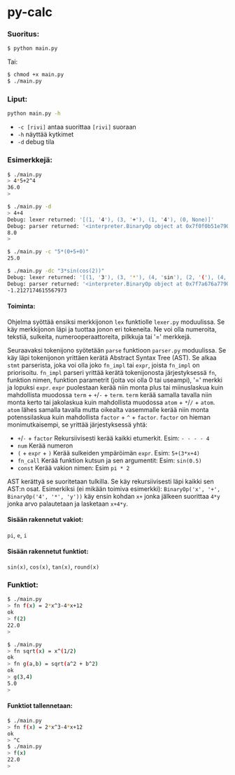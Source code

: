# py-calc

### Suoritus:
```bash
$ python main.py
```
Tai:
```bash
$ chmod +x main.py
$ ./main.py
```
### Liput:
```bash
python main.py -h
```
- `-c [rivi]` antaa suorittaa `[rivi]` suoraan
- `-h` näyttää kytkimet
- `-d` debug tila



### Esimerkkejä:
```bash
$ ./main.py
> 4*5+2^4
36.0
> 
```
```bash
$ ./main.py -d
> 4+4
Debug: lexer returned: '[(1, '4'), (3, '+'), (1, '4'), (0, None)]'
Debug: parser returned: '<interpreter.BinaryOp object at 0x7f0f0b51e790>'
8.0
> 
```
```bash
$ ./main.py -c "5*(0+5+0)"
25.0
```
```bash
$ ./main.py -dc "3*sin(cos(2))"
Debug: lexer returned: '[(1, '3'), (3, '*'), (4, 'sin'), (2, '('), (4, 'cos'), (2, '('), (1, '2'), (2, ')'), (2, ')'), (0, None)]'
Debug: parser returned: '<interpreter.BinaryOp object at 0x7f7a676a7790>'
-1.2127174615567973
```



#### Toiminta:
Ohjelma syöttää ensiksi merkkijonon `lex` funktiolle `lexer.py` moduulissa. Se käy merkkijonon läpi ja tuottaa jonon eri tokeneita. Ne voi olla numeroita, tekstiä, sulkeita, numerooperaattoreita, pilkkuja tai '=' merkkejä.

Seuraavaksi tokenijono syötetään `parse` funktioon `parser.py` moduulissa. Se käy läpi tokenijonon yrittäen kerätä Abstract Syntax Tree (AST). Se alkaa `stmt` parserista, joka voi olla joko `fn_impl` tai `expr`, joista `fn_impl` on priorisoitu. `fn_impl` parseri yrittää kerätä tokenijonosta järjestyksessä `fn`, funktion nimen, funktion parametrit (joita voi olla 0 tai useampi), '=' merkki ja lopuksi `expr`. `expr` puolestaan kerää niin monta plus tai miinuslaskua kuin mahdollista muodossa `term` + `+`/`-` + `term`. `term` kerää samalla tavalla niin monta kerto tai jakolaskua kuin mahdollista muodossa `atom` + `*`/`/` + `atom`. `atom` lähes samalla tavalla mutta oikealta vasemmalle kerää niin monta potenssilaskua kuin mahdollista `factor` + `^` + `factor`. `factor` on hieman monimutkaisempi, se yrittää järjestyksessä yhtä:
- `+`/`-` + `factor`
	Rekursiivisesti kerää kaikki etumerkit. Esim: `- - - - 4`
- `num`
	Kerää numeron
- `(` + `expr` + `)`
	Kerää sulkeiden ympäröimän `expr`. Esim: `5+(3*x+4)`
- `fn_call`
	Kerää funktion kutsun ja sen argumentit: Esim: `sin(0.5)`
- `const`
	Kerää vakion nimen: Esim `pi * 2`

AST kerättyä se suoritetaan tulkilla. Se käy rekursiivisesti läpi kaikki sen AST:n osat. Esimerkiksi (ei mikään toimiva esimerkki): `BinaryOp('x', '+', BinaryOp('4', '*', 'y'))` käy ensin kohdan `x+` jonka jälkeen suorittaa `4*y` jonka arvo palautetaan ja lasketaan `x+4*y`.

#### Sisään rakennetut vakiot:
`pi`, `e`, `i`
#### Sisään rakennetut funktiot:
`sin(x)`, `cos(x)`, `tan(x)`, `round(x)`

### Funktiot:
```bash
$ ./main.py
> fn f(x) = 2*x^3-4*x+12
ok
> f(2)
22.0
> 
```
```bash
$ ./main.py
> fn sqrt(x) = x^(1/2)
ok
> fn g(a,b) = sqrt(a^2 + b^2)
ok
> g(3,4)
5.0
> 
```
#### Funktiot tallennetaan:
```bash
$ ./main.py
> fn f(x) = 2*x^3-4*x+12
ok
> ^C
$ ./main.py
> f(x)
22.0
> 
```